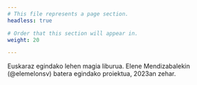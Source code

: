 ```yaml
---
# This file represents a page section.
headless: true

# Order that this section will appear in.
weight: 20

---
```


Euskaraz egindako lehen magia liburua. Elene Mendizabalekin (@elemelonsv) batera egindako proiektua, 2023an zehar.